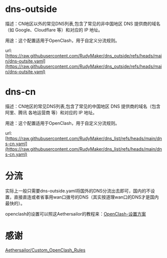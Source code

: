 
# dns-outside
描述：CN地区以外的常见DNS列表,包含了常见的非中国地区 DNS 提供商的域名（如 Google、Cloudflare 等）和对应的 IP 地址。

用途：这个配置适用于OpenClash，用于自定义分流规则。

url: [https://raw.githubusercontent.com/RudyMaker/dns_outside/refs/heads/main/dns-outsite.yaml](https://raw.githubusercontent.com/RudyMaker/dns_outside/refs/heads/main/dns-outsite.yaml)


# dns-cn
描述：CN地区的常见DNS列表,包含了常见的中国地区 DNS 提供商的域名（包含阿里、腾讯 各地运营商 等）和对应的 IP 地址。

用途：这个配置适用于OpenClash，用于自定义分流规则。

url: [https://raw.githubusercontent.com/RudyMaker/dns_list/refs/heads/main/dns-cn.yaml](https://raw.githubusercontent.com/RudyMaker/dns_list/refs/heads/main/dns-cn.yaml)


# 分流
实际上一般只需要dns-outside.yaml将国外的DNS分流出去即可，国内的不设置，直接直连或者省事用wan口拨号的DNS（其实按道理wan口的DNS才是国内最快的）。

openclash的设置可以照这Aethersailor的教程来：[OpenClash-设置方案](https://github.com/Aethersailor/Custom_OpenClash_Rules/wiki/OpenClash-%E8%AE%BE%E7%BD%AE%E6%96%B9%E6%A1%88)


# 感谢 
[Aethersailor/Custom_OpenClash_Rules](https://github.com/Aethersailor/Custom_OpenClash_Rules?tab=readme-ov-file)
